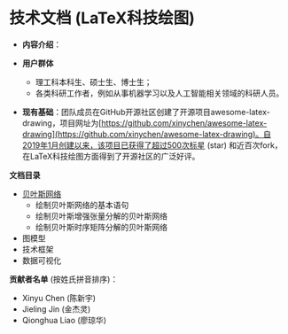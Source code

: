 技术文档 (LaTeX科技绘图)
============

- **内容介绍**：

- **用户群体**
  - 理工科本科生、硕士生、博士生；
  - 各类科研工作者，例如从事机器学习以及人工智能相关领域的科研人员。

- **现有基础**：团队成员在GitHub开源社区创建了开源项目awesome-latex-drawing，项目网址为[https://github.com/xinychen/awesome-latex-drawing](https://github.com/xinychen/awesome-latex-drawing)。自2019年1月创建以来，该项目已获得了超过500次标星 (star) 和近百次fork，在LaTeX科技绘图方面得到了开源社区的广泛好评。

**文档目录**

- [贝叶斯网络](https://github.com/xinychen/awesome-latex-drawing/blob/master/tutorial/Bayesian_nets.md)
  - 绘制贝叶斯网络的基本语句
  - 绘制贝叶斯增强张量分解的贝叶斯网络
  - 绘制贝叶斯时序矩阵分解的贝叶斯网络
- 图模型
- 技术框架
- 数据可视化

**贡献者名单** (按姓氏拼音排序)：

- Xinyu Chen (陈新宇)
- Jieling Jin (金杰灵)
- Qionghua Liao (廖琼华)
